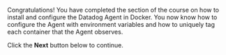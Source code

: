 Congratulations! You have completed the section of the course on how to install and configure the Datadog Agent in Docker. You now know how to configure the Agent with environment variables and how to uniquely tag each container that the Agent observes.

Click the **Next** button below to continue.
